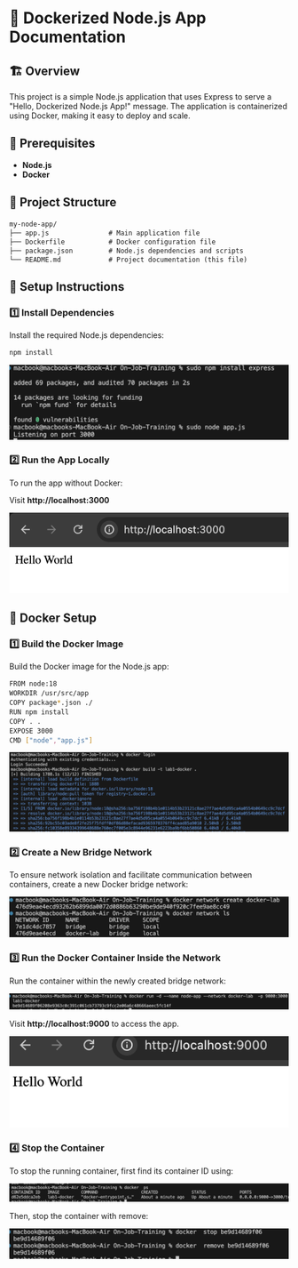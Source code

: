 # 📘 Dockerized Node.js App Documentation

## 🏗 Overview
This project is a simple Node.js application that uses Express to serve a "Hello, Dockerized Node.js App!" message. The application is containerized using Docker, making it easy to deploy and scale.

## 🔧 Prerequisites

- **Node.js** 
- **Docker** 

## 📂 Project Structure
```
my-node-app/
├── app.js               # Main application file
├── Dockerfile           # Docker configuration file
├── package.json         # Node.js dependencies and scripts
└── README.md            # Project documentation (this file)
```

## 🚀 Setup Instructions 
### 1️⃣ Install Dependencies
Install the required Node.js dependencies:

```bash
npm install
```
![Alt text](pic1.png)

### 2️⃣ Run the App Locally
To run the app without Docker:

Visit **http://localhost:3000** 

![Alt text](pic2.png)

## 🐳 Docker Setup

### 1️⃣ Build the Docker Image
Build the Docker image for the Node.js app:

```bash
FROM node:18
WORKDIR /usr/src/app
COPY package*.json ./
RUN npm install
COPY . .
EXPOSE 3000
CMD ["node","app.js"]
```
![Alt text](pic3.png)

### 2️⃣ Create a New Bridge Network
To ensure network isolation and facilitate communication between containers, create a new Docker bridge network:

![Alt text](pic4.png)

### 3️⃣ Run the Docker Container Inside the Network
Run the container within the newly created bridge network:

![Alt text](pic5.png)

Visit **http://localhost:9000** to access the app.

![Alt text](pic7.png)

### 4️⃣ Stop the Container
To stop the running container, first find its container ID using:

![Alt text](pic6.png)

Then, stop the container with remove:

![Alt text](pic8.png)



